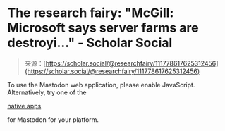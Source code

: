 <!--yml
category: 未分类
date: 2024-05-27 14:56:20
-->

# The research fairy: "McGill: Microsoft says server farms are destroyi…" - Scholar Social

> 来源：[https://scholar.social/@researchfairy/111778617625312456](https://scholar.social/@researchfairy/111778617625312456)

To use the Mastodon web application, please enable JavaScript. Alternatively, try one of the

[native apps](https://joinmastodon.org/apps)

for Mastodon for your platform.